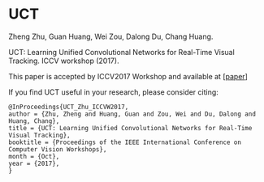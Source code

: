 # UCT
Zheng Zhu, Guan Huang, Wei Zou, Dalong Du, Chang Huang.

UCT: Learning Unified Convolutional Networks for Real-Time Visual Tracking. ICCV workshop (2017).

This paper is accepted by ICCV2017 Workshop and available at
[[paper](http://openaccess.thecvf.com/content_ICCV_2017_workshops/papers/w28/Zhu_UCT_Learning_Unified_ICCV_2017_paper.pdf)]

If you find UCT useful in your research, please consider citing:

```
@InProceedings{UCT_Zhu_ICCVW2017,
author = {Zhu, Zheng and Huang, Guan and Zou, Wei and Du, Dalong and Huang, Chang},
title = {UCT: Learning Unified Convolutional Networks for Real-Time Visual Tracking},
booktitle = {Proceedings of the IEEE International Conference on Computer Vision Workshops},
month = {Oct},
year = {2017},
}
```
